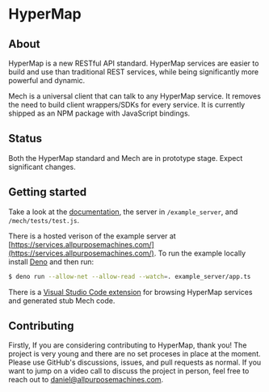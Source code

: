 # HyperMap

## About

HyperMap is a new RESTful API standard.
HyperMap services are easier to build and use than traditional REST services, while being significantly more powerful and dynamic.

Mech is a universal client that can talk to any HyperMap service. It removes the need to build client wrappers/SDKs for every service.
It is currently shipped as an NPM package with JavaScript bindings.

## Status

Both the HyperMap standard and Mech are in prototype stage. Expect significant changes.

## Getting started

Take a look at the [documentation](https://docs.allpurposemachines.com/), the server in `/example_server`, and `/mech/tests/test.js`.

There is a hosted verison of the example server at [https://services.allpurposemachines.com/](https://services.allpurposemachines.com/). To run the example locally install [Deno](https://deno.com/runtime) and then run:

```sh
$ deno run --allow-net --allow-read --watch=. example_server/app.ts
```

There is a [Visual Studio Code extension](https://marketplace.visualstudio.com/items?itemName=all-purpose-machines.apm-explorer) for browsing HyperMap services and generated stub Mech code.

## Contributing

Firstly, If you are considering contributing to HyperMap, thank you!
The project is very young and there are no set proceses in place at the moment.
Please use GitHub's discussions, issues, and pull requests as normal.
If you want to jump on a video call to discuss the project in person, feel free to reach out to daniel@allpurposemachines.com.
